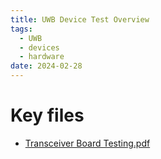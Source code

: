 ```yaml
---
title: UWB Device Test Overview
tags:
  - UWB
  - devices
  - hardware
date: 2024-02-28
---
```

# Key files

* [Transceiver Board Testing.pdf](https://pinktalk.online/research_career/UWB_about/attachments/Transceiver%20Board%20Testing.pdf)

